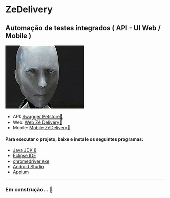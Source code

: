 # ZeDelivery
## Automação de testes integrados ( API - UI Web / Mobile )
![Can you](https://github.com/strackersix/ZeDelivery/blob/master/icones-readme/can%20you.gif)

* API: [Swagger Petstore:dog:](https://petstore.swagger.io/)
* Web: [Web Zé Delivery:beer:](https://www.ze.delivery/)
* Mobile: [Mobile ZéDelivery:beers:](https://apkpure.com/br/z%C3%A9-delivery-de-bebidas-gelada-a-pre%C3%A7o-de-mercado/com.cerveceriamodelo.modelonow)

#### Para executar o projeto, baixe e instale os seguintes programas: 

 * [Java JDK 8](https://www.oracle.com/br/java/technologies/javase/javase-jdk8-downloads.html)
 * [Eclipse IDE](https://www.eclipse.org/downloads/)
 * [chromedriver.exe](https://chromedriver.storage.googleapis.com/index.html?path=84.0.4147.30/)
 * [Android Studio](https://developer.android.com/studio)
 * [Appium](https://github.com/appium/appium-desktop/releases)
 ---
 ### Em construção... :construction:

